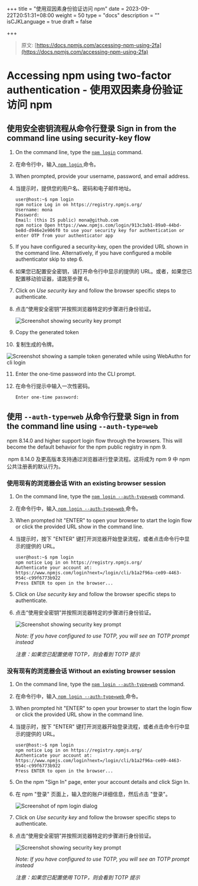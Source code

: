 +++
title = "使用双因素身份验证访问 npm"
date = 2023-09-22T20:51:31+08:00
weight = 50
type = "docs"
description = ""
isCJKLanguage = true
draft = false

+++

> 原文: [https://docs.npmjs.com/accessing-npm-using-2fa](https://docs.npmjs.com/accessing-npm-using-2fa)

# Accessing npm using two-factor authentication - 使用双因素身份验证访问 npm

## 使用安全密钥流程从命令行登录 Sign in from the command line using security-key flow

1. On the command line, type the [`npm login`](https://docs.npmjs.com/cli/adduser) command.

2. 在命令行中，输入[ `npm login` ](https://docs.npmjs.com/cli/adduser)命令。

3. When prompted, provide your username, password, and email address.

4. 当提示时，提供您的用户名、密码和电子邮件地址。

   ```
   user@host:~$ npm login
   npm notice Log in on https://registry.npmjs.org/
   Username: mona
   Password:
   Email: (this IS public) mona@github.com
   npm notice Open https://www.npmjs.com/login/913c3ab1-89a0-44bd-be8d-d946e2e906f0 to use your security key for authentication or enter OTP from your authenticator app
   ```

5. If you have configured a security-key, open the provided URL shown in the command line. Alternatively, if you have configured a mobile authenticator skip to step 6.

6. 如果您已配置安全密钥，请打开命令行中显示的提供的 URL。或者，如果您已配置移动验证器，请跳至步骤 6。

7. Click on *Use security key* and follow the browser specific steps to authenticate.

8. 点击“使用安全密钥”并按照浏览器特定的步骤进行身份验证。

   ![Screenshot showing security key prompt](Accessingnpmusingtwo-factorauthentication_img/2fa-use-security-key.png)

9. Copy the generated token

10. 复制生成的令牌。

   ![Screenshot showing a sample token generated while using WebAuthn for cli login](Accessingnpmusingtwo-factorauthentication_img/webauthn-cli-login-token.png)

11. Enter the one-time password into the CLI prompt.

12. 在命令行提示中输入一次性密码。

    ```
    Enter one-time password:
    ```

## 使用  `--auth-type=web`  从命令行登录 Sign in from the command line using `--auth-type=web`

npm 8.14.0 and higher support login flow through the browsers. This will become the default behavior for the npm public registry in npm 9.

​	npm 8.14.0 及更高版本支持通过浏览器进行登录流程。这将成为 npm 9 中 npm 公共注册表的默认行为。

### 使用现有的浏览器会话 With an existing browser session

1. On the command line, type the [`npm login --auth-type=web`](https://docs.npmjs.com/cli/adduser) command.

2. 在命令行中，输入[ `npm login --auth-type=web` ](https://docs.npmjs.com/cli/adduser)命令。

3. When prompted hit "ENTER" to open your browser to start the login flow or click the provided URL show in the command line.

4. 当提示时，按下 "ENTER" 键打开浏览器开始登录流程，或者点击命令行中显示的提供的 URL。

   ```
   user@host:~$ npm login
   npm notice Log in on https://registry.npmjs.org/
   Authenticate your account at:
   https://www.npmjs.com/login?next=/login/cli/b1a2f96a-ce09-4463-954c-c99f6773b922
   Press ENTER to open in the browser...
   ```

5. Click on *Use security key* and follow the browser specific steps to authenticate.

6. 点击“使用安全密钥”并按照浏览器特定的步骤进行身份验证。

   ![Screenshot showing security key prompt](Accessingnpmusingtwo-factorauthentication_img/2fa-use-security-key.png)

   *Note: If you have configured to use TOTP, you will see an TOTP prompt instead*

   *注意：如果您已配置使用 TOTP，则会看到 TOTP 提示*

### 没有现有的浏览器会话 Without an existing browser session

1. On the command line, type the [`npm login --auth-type=web`](https://docs.npmjs.com/cli/adduser) command.

2. 在命令行中，输入[ `npm login --auth-type=web` ](https://docs.npmjs.com/cli/adduser)命令。

3. When prompted hit "ENTER" to open your browser to start the login flow or click the provided URL show in the command line.

4. 当提示时，按下 "ENTER" 键打开浏览器开始登录流程，或者点击命令行中显示的提供的 URL。

   ```
   user@host:~$ npm login
   npm notice Log in on https://registry.npmjs.org/
   Authenticate your account at:
   https://www.npmjs.com/login?next=/login/cli/b1a2f96a-ce09-4463-954c-c99f6773b922
   Press ENTER to open in the browser...
   ```

5. On the npm "Sign In" page, enter your account details and click  Sign In.

6. 在 npm "登录" 页面上，输入您的账户详细信息，然后点击 "登录"。

   ![Screenshot of npm login dialog](Accessingnpmusingtwo-factorauthentication_img/user-login.png)

7. Click on *Use security key* and follow the browser specific steps to authenticate.

8. 点击“使用安全密钥”并按照浏览器特定的步骤进行身份验证。

   ![Screenshot showing security key prompt](Accessingnpmusingtwo-factorauthentication_img/2fa-use-security-key.png)

   *Note: If you have configured to use TOTP, you will see an TOTP prompt instead*

   *注意：如果您已配置使用 TOTP，则会看到 TOTP 提示*

